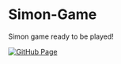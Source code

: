 # Simon-Game
Simon game ready to be played!

[![GitHub Page](https://img.shields.io/badge/Try%20Out-this--app-red)](https://pebueno.github.io/Simon-Game/)
